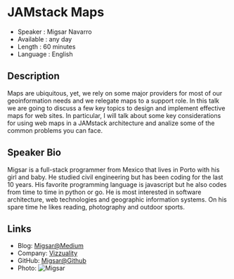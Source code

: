 JAMstack Maps 
=================================================

* Speaker   : Migsar Navarro
* Available : any day
* Length    : 60 minutes
* Language  : English

Description
-----------

Maps are ubiquitous, yet, we rely on some major providers for most of our geoinformation needs and we relegate maps to a support role. In this talk we are going to discuss a few key topics to design and implement effective maps for web sites. In particular, I will talk about some key considerations for using web maps in a JAMstack architecture and analize some of the common problems you can face.

Speaker Bio
-----------

Migsar is a full-stack programmer from Mexico that lives in Porto with his girl and baby. He studied civil engineering but has been coding for the last 10 years. His favorite programming language is javascript but he also codes from time to time in python or go. He is most interested in software architecture, web technologies and geographic information systems. On his spare time he likes reading, photography and outdoor sports.

Links
-----

* Blog: [Migsar@Medium](https://medium.com/@migsarnavarro)
* Company: [Vizzuality](https://www.vizzuality.com/)
* GitHub: [Migsar@Github](https://github.com/migh)
* Photo: ![Migsar](https://drive.google.com/file/d/1-rrVp846gB2o9lrHFYo0smvzqr5IFmgR/view)